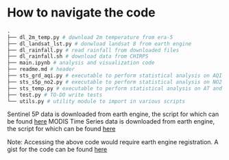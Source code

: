 # How to navigate the code

```python
.
├── dl_2m_temp.py # download 2m temperature from era-5
├── dl_landsat_lst.py # donwload landsat 8 from earth engine
├── dl_rainfall.py # read rainfall from downloaded files
├── dl_rainfall.sh # download data from CHIRPS
├── main.ipynb # analysis and visualization code 
├── readme.md # header
├── sts_grd_aqi.py # executable to perform statistical analysis on AQI
├── sts_s5p_no2.py # executable to perform statistical analysis on NO2 from S5P
├── sts_temp.py # executable to perform statistical analysis on AT and LST
├── test.py # TO-DO write tests
└── utils.py # utility module to import in various scripts
```


Sentinel 5P data is downloaded from earth engine, the script for which can be found [here](https://code.earthengine.google.com/6406ab577a713ae7beaee05a7e550cc2)
MODIS Time Series data is downloaded from earth engine, the script for which can be found [here](https://code.earthengine.google.com/4e83ce0c942dbd0e320ae794be14d264)

Note: Accessing the above code would require earth engine registration. A gist for the code can be found [here](https://gist.github.com/amanbagrecha/dc9bbb6f9f80b143cd2d1b95da62fa93) 
